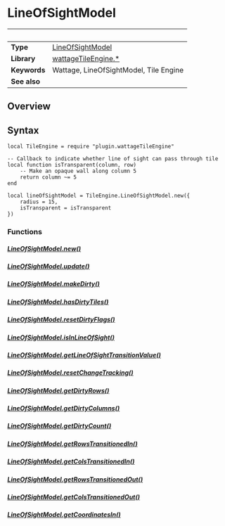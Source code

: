 # LineOfSightModel

|                      | &nbsp;
| -------------------- | ---------------------------------------------------------------
| __Type__             | [LineOfSightModel](type_lineOfSightModel.markdown)
| __Library__          | [wattageTileEngine.*](../Readme.markdown)
| __Keywords__         | Wattage, LineOfSightModel, Tile Engine
| __See also__         |

## Overview

## Syntax

	local TileEngine = require "plugin.wattageTileEngine"

	-- Callback to indicate whether line of sight can pass through tile
    local function isTransparent(column, row)
        -- Make an opaque wall along column 5
        return column ~= 5
    end

	local lineOfSightModel = TileEngine.LineOfSightModel.new({
	    radius = 15,
	    isTransparent = isTransparent
	})

### Functions

##### [LineOfSightModel.new()](new.markdown)

##### [LineOfSightModel.update()](update.markdown)

##### [LineOfSightModel.makeDirty()](makeDirty.markdown)

##### [LineOfSightModel.hasDirtyTiles()](hasDirtyTiles.markdown)

##### [LineOfSightModel.resetDirtyFlags()](resetDirtyFlags.markdown)

##### [LineOfSightModel.isInLineOfSight()](isInLineOfSight.markdown)

##### [LineOfSightModel.getLineOfSightTransitionValue()](getLineOfSightTransitionValue.markdown)

##### [LineOfSightModel.resetChangeTracking()](resetChangeTracking.markdown)

##### [LineOfSightModel.getDirtyRows()](getDirtyRows.markdown)

##### [LineOfSightModel.getDirtyColumns()](getDirtyColumns.markdown)

##### [LineOfSightModel.getDirtyCount()](getDirtyCount.markdown)

##### [LineOfSightModel.getRowsTransitionedIn()](getRowsTransitionedIn.markdown)

##### [LineOfSightModel.getColsTransitionedIn()](getColsTransitionedIn.markdown)

##### [LineOfSightModel.getRowsTransitionedOut()](getRowsTransitionedOut.markdown)

##### [LineOfSightModel.getColsTransitionedOut()](getColsTransitionedOut.markdown)

##### [LineOfSightModel.getCoordinatesIn()](getCoordinatesIn.markdown)